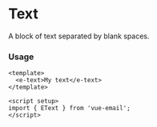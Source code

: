 # Text
A block of text separated by blank spaces.

### Usage

```vue
<template>
  <e-text>My text</e-text>
</template>

<script setup>
import { EText } from 'vue-email';
</script>
```
